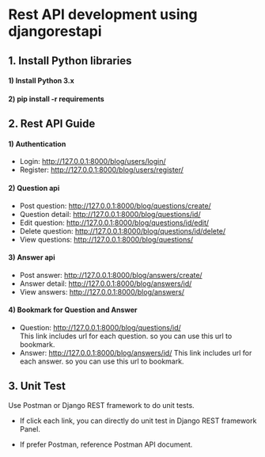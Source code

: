 # Rest API development using djangorestapi  

## 1. Install Python libraries
#### 1) Install Python 3.x
#### 2) pip install -r requirements  

## 2. Rest API Guide
#### 1) Authentication
- Login: 
http://127.0.0.1:8000/blog/users/login/
- Register: 
http://127.0.0.1:8000/blog/users/register/

#### 2) Question api
- Post question: 
http://127.0.0.1:8000/blog/questions/create/
- Question detail: 
http://127.0.0.1:8000/blog/questions/id/
- Edit question: 
http://127.0.0.1:8000/blog/questions/id/edit/
- Delete question: 
http://127.0.0.1:8000/blog/questions/id/delete/
- View questions: 
http://127.0.0.1:8000/blog/questions/

#### 3) Answer api
- Post answer: 
http://127.0.0.1:8000/blog/answers/create/
- Answer detail: 
http://127.0.0.1:8000/blog/answers/id/
- View answers: 
http://127.0.0.1:8000/blog/answers/

#### 4) Bookmark for Question and Answer
- Question: 
http://127.0.0.1:8000/blog/questions/id/  
This link includes url for each question. so you can use this url to bookmark.
- Answer: 
http://127.0.0.1:8000/blog/answers/id/
This link includes url for each answer. so you can use this url to bookmark.  

## 3. Unit Test
Use Postman or Django REST framework to do unit tests.
- If click each link, you can directly do unit test in Django REST framework Panel.  

- If prefer Postman, reference Postman API document.
